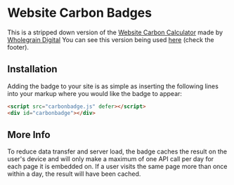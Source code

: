 # Website Carbon Badges

This is a stripped down version of the [Website Carbon Calculator](https://websitecarbon.com) made by [Wholegrain Digital](https://wholegraindigital.com)
You can see this version being used [here](https://getwheat.ca) (check the footer).

## Installation

Adding the badge to your site is as simple as inserting the following lines into your markup where you would like the badge to appear:

```html
<script src="carbonbadge.js" defer></script>
<div id="carbonbadge"></div>
```

## More Info

To reduce data transfer and server load, the badge caches the result on the user's device and will only make a maximum of one API call per day for each page it is embedded on. If a user visits the same page more than once within a day, the result will have been cached.
